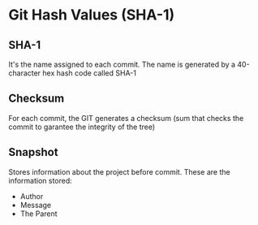 # Git Hash Values (SHA-1)

## SHA-1
It's the name assigned to each commit. The name is generated by a 40-character hex hash code called SHA-1

## Checksum
For each commit, the GIT generates a checksum (sum that checks the commit to garantee the integrity of the tree)

## Snapshot
Stores information about the project before commit. These are the information stored:
- Author
- Message
- The Parent